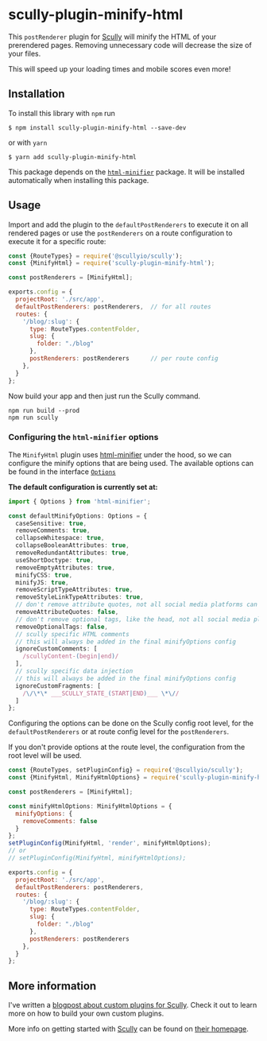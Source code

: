 # scully-plugin-minify-html

This `postRenderer` plugin for [Scully](http://scully.io/) will minify the HTML of your prerendered pages. 
Removing unnecessary code will decrease the size of your files.

This will speed up your loading times and mobile scores even more!

## Installation

To install this library with `npm` run

```
$ npm install scully-plugin-minify-html --save-dev
```
or with `yarn`
```
$ yarn add scully-plugin-minify-html
```

This package depends on the [`html-minifier`](https://www.npmjs.com/package/html-minifier) package.
It will be installed automatically when installing this package. 

## Usage

Import and add the plugin to the `defaultPostRenderers` to execute it on all rendered pages 
or use the `postRenderers` on a route configuration to execute it for a specific route:

```js
const {RouteTypes} = require('@scullyio/scully');
const {MinifyHtml} = require('scully-plugin-minify-html');

const postRenderers = [MinifyHtml];

exports.config = {
  projectRoot: './src/app',
  defaultPostRenderers: postRenderers,  // for all routes
  routes: {
    '/blog/:slug': {
      type: RouteTypes.contentFolder,
      slug: {
        folder: "./blog"
      },
      postRenderers: postRenderers      // per route config
    },
  }
};
```

Now build your app and then just run the Scully command.

```shell script
npm run build --prod
npm run scully
```

### Configuring the `html-minifier` options

The `MinifyHtml` plugin uses [html-minifier](https://www.npmjs.com/package/html-minifier) under the hood, so we can configure the minify options that are being used.
The available options can be found in the interface [`Options`](https://github.com/DefinitelyTyped/DefinitelyTyped/blob/master/types/html-minifier/index.d.ts)

**The default configuration is currently set at:**

```ts
import { Options } from 'html-minifier';

const defaultMinifyOptions: Options = {
  caseSensitive: true,
  removeComments: true,
  collapseWhitespace: true,
  collapseBooleanAttributes: true,
  removeRedundantAttributes: true,
  useShortDoctype: true,
  removeEmptyAttributes: true,
  minifyCSS: true,
  minifyJS: true,
  removeScriptTypeAttributes: true,
  removeStyleLinkTypeAttributes: true,
  // don't remove attribute quotes, not all social media platforms can parse this over-optimization
  removeAttributeQuotes: false,
  // don't remove optional tags, like the head, not all social media platforms can parse this over-optimization
  removeOptionalTags: false,
  // scully specific HTML comments
  // this will always be added in the final minifyOptions config
  ignoreCustomComments: [
    /scullyContent-(begin|end)/
  ],
  // scully specific data injection
  // this will always be added in the final minifyOptions config
  ignoreCustomFragments: [
    /\/\*\* ___SCULLY_STATE_(START|END)___ \*\//
  ]
};
```

Configuring the options can be done on the Scully config root level, for the `defaultPostRenderers` or at route config level for the `postRenderers`.

If you don't provide options at the route level, the configuration from the root level will be used.

```js
const {RouteTypes, setPluginConfig} = require('@scullyio/scully');
const {MinifyHtml, MinifyHtmlOptions} = require('scully-plugin-minify-html');

const postRenderers = [MinifyHtml];

const minifyHtmlOptions: MinifyHtmlOptions = {
  minifyOptions: {
    removeComments: false
  }
};
setPluginConfig(MinifyHtml, 'render', minifyHtmlOptions);
// or 
// setPluginConfig(MinifyHtml, minifyHtmlOptions); 

exports.config = {
  projectRoot: './src/app',
  defaultPostRenderers: postRenderers,
  routes: {
    '/blog/:slug': {
      type: RouteTypes.contentFolder,
      slug: {
        folder: "./blog"
      },
      postRenderers: postRenderers
    },
  }
};
```

## More information

I've written a [blogpost about custom plugins for Scully](https://samvloeberghs.be/posts/custom-plugins-for-scully-angular-static-site-generator).
Check it out to learn more on how to build your own custom plugins.

More info on getting started with [Scully](http://scully.io/) can be found on [their homepage](http://scully.io/).
